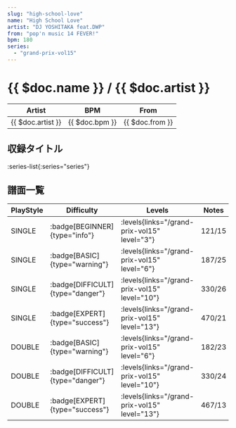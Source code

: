 ```yaml
---
slug: "high-school-love"
name: "High School Love"
artist: "DJ YOSHITAKA feat.DWP"
from: "pop'n music 14 FEVER!"
bpm: 180
series:
  - "grand-prix-vol15"
---
```


# {{ $doc.name }} / {{ $doc.artist }}

|Artist|BPM|From|
|------|---|----|
|{{ $doc.artist }}|{{ $doc.bpm }}|{{ $doc.from }}|

## 収録タイトル

:series-list{:series="series"}

## 譜面一覧

|PlayStyle|Difficulty|Levels|Notes|Movie|
|---------|----------|------|-----|-----|
|SINGLE| :badge[BEGINNER]{type="info"}| :levels{links="/grand-prix-vol15" level="3"}|121/15||
|SINGLE| :badge[BASIC]{type="warning"}| :levels{links="/grand-prix-vol15" level="6"}|187/25||
|SINGLE| :badge[DIFFICULT]{type="danger"}| :levels{links="/grand-prix-vol15" level="10"}|330/26||
|SINGLE| :badge[EXPERT]{type="success"}| :levels{links="/grand-prix-vol15" level="13"}|470/21||
|DOUBLE| :badge[BASIC]{type="warning"}| :levels{links="/grand-prix-vol15" level="6"}|182/23||
|DOUBLE| :badge[DIFFICULT]{type="danger"}| :levels{links="/grand-prix-vol15" level="10"}|330/24||
|DOUBLE| :badge[EXPERT]{type="success"}| :levels{links="/grand-prix-vol15" level="13"}|467/13||

